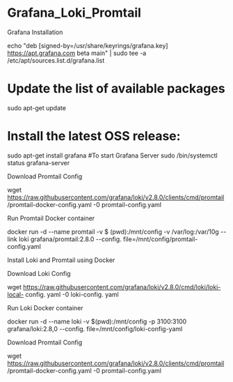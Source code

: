# Grafana_Loki_Promtail
Grafana Installation


echo "deb [signed-by=/usr/share/keyrings/grafana.key]
https://apt.grafana.com beta main" | sudo tee -a /etc/apt/sources.list.d/grafana.list

# Update the list of available packages
sudo apt-get update
# Install the latest OSS release:
sudo apt-get install grafana
#To start Grafana Server
sudo /bin/systemctl status grafana-server

Download Promtail Config

wget https://raw.githubusercontent.com/grafana/loki/v2.8.0/clients/cmd/promtail
/promtail-docker-config.yaml -0 promtail-config.yaml


Run Promtail Docker container

docker run -d --name promtail -v $ (pwd):/mnt/config -v /var/log:/var/10g
--link loki grafana/promtail:2.8.0
--config. file=/mnt/config/promtail-config.yaml

Install Loki and Promtail using Docker

Download Loki Config

wget https://raw.githubusercontent.com/grafana/loki/v2.8.0/cmd/loki/loki-local-
config. yaml -0 loki-config. yaml

Run Loki Docker container

docker run -d --name loki -v $(pwd):/mnt/config -p 3100:3100 grafana/loki:2.8,0 --config. file=/mnt/config/loki-config-yaml

Download Promtail Config

wget
https://raw.githubusercontent.com/grafana/loki/v2.8.0/clients/cmd/promtail
/promtail-docker-config.yaml -0 promtail-config.yaml

